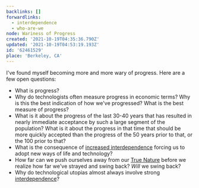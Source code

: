 ```yaml
---
backlinks: []
forwardlinks:
  - interdependence
  - who-are-we
node: Wariness of Progress
created: '2021-10-19T04:35:36.790Z'
updated: '2021-10-19T04:53:19.193Z'
id: '62461529'
place: 'Berkeley, CA'
---
```

I've found myself becoming more and more wary of progress. Here are a few open questions:

- What is progress? 
- Why do technologists often measure progress in economic terms? Why is this the best indication of how we've progressed? What is the best measure of progress? 
- What is it about the progress of the last 30-40 years that has resulted in nearly immediate acceptance by such a large segment of the population? What is it about the progress in that time that should be more quickly accepted than the progress of the 50 years prior to that, or the 100 prior to that? 
- What is the consequence of [increased interdependence](interdependence.md) forcing us to adopt new ways of life and technology? 
- How far can we push ourselves away from our [True Nature](who-are-we.md) before we realize how far we've strayed and swing back? *Will* we swing back? 
- Why do technological utopias almost always involve strong [interdependence](interdependence.md)? 
